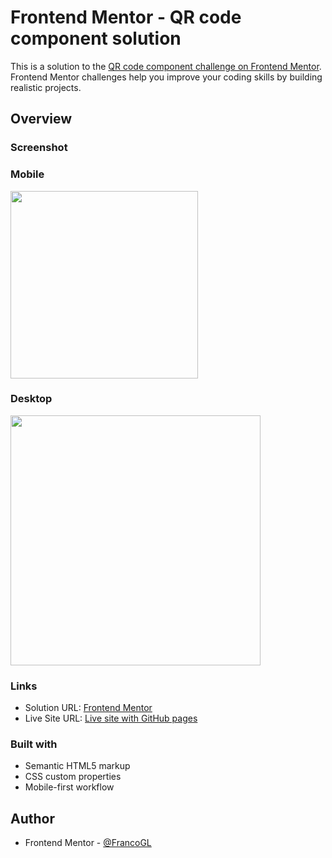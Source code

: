 # Frontend Mentor - QR code component solution

This is a solution to the [QR code component challenge on Frontend Mentor](https://www.frontendmentor.io/challenges/qr-code-component-iux_sIO_H). Frontend Mentor challenges help you improve your coding skills by building realistic projects. 

## Overview

### Screenshot

### Mobile

<img src="https://user-images.githubusercontent.com/66887467/210005055-855ed72d-8d6d-4ed5-8fdc-ef822fbc1fc9.png" width="300px">

### Desktop

<img src="https://user-images.githubusercontent.com/66887467/210005123-7930f9d6-6174-405c-8445-844cb6a31987.png" width="400px">

### Links

- Solution URL: [Frontend Mentor](#)
- Live Site URL: [Live site with GitHub pages](https://francogl.github.io/FEMC-QR-code-component/)

### Built with

- Semantic HTML5 markup
- CSS custom properties
- Mobile-first workflow

## Author

- Frontend Mentor - [@FrancoGL](https://www.frontendmentor.io/profile/FrancoGL)
